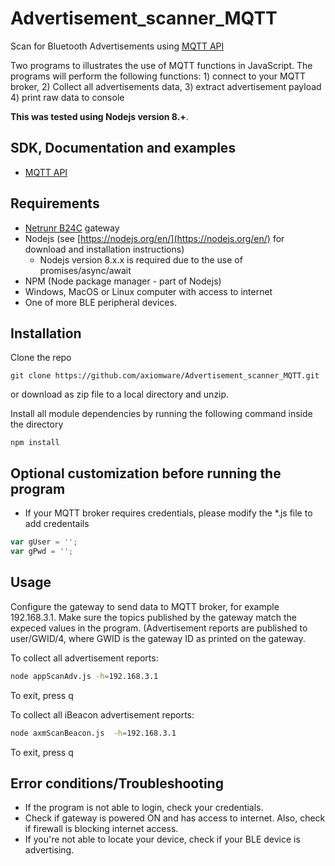 # Advertisement_scanner_MQTT
Scan for Bluetooth Advertisements using [MQTT API](https://www.axiomware.com/netrunr-mqtt/)

Two programs to illustrates the use of MQTT functions in JavaScript. The programs will perform the following functions: 1) connect to your MQTT broker, 2) Collect all advertisements data, 3) extract advertisement payload 4) print raw data to console

**This was tested using Nodejs version 8.+**.

## SDK, Documentation and examples
- [MQTT API](https://www.axiomware.com/netrunr-mqtt/)

## Requirements

- [Netrunr B24C](http://www.axiomware.com/netrunr-b24c-product.html) gateway
- Nodejs (see [https://nodejs.org/en/](https://nodejs.org/en/) for download and installation instructions)
  - Nodejs version 8.x.x is required due to the use of promises/async/await
- NPM (Node package manager - part of Nodejs)   
- Windows, MacOS or Linux computer with access to internet
- One of more BLE peripheral devices.

## Installation

Clone the repo

`git clone https://github.com/axiomware/Advertisement_scanner_MQTT.git`

or download as zip file to a local directory and unzip.

Install all module dependencies by running the following command inside the directory

  `npm install`

## Optional customization before running the program
- If your MQTT broker requires credentials, please modify the *.js file to add credentails
```javascript
var gUser = '';
var gPwd = '';
```

## Usage
Configure the gateway to send data to MQTT broker, for example 192.168.3.1. Make sure the topics published by the gateway match the expeced values in the program. (Advertisement reports are published to user/GWID/4, where GWID is the gateway ID as printed on the gateway.


To collect all advertisement reports:
```bash
node appScanAdv.js -h=192.168.3.1
```
To exit, press q

To collect all iBeacon advertisement reports:
```bash
node axmScanBeacon.js  -h=192.168.3.1
```
To exit, press q

## Error conditions/Troubleshooting

- If the program is not able to login, check your credentials.
- Check if gateway is powered ON and has access to internet. Also, check if firewall is blocking internet access.
- If you're not able to locate your device, check if your BLE device is advertising.   

